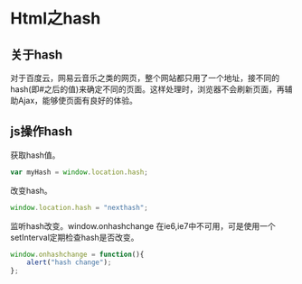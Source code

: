 # Html之hash
## 关于hash
对于百度云，网易云音乐之类的网页，整个网站都只用了一个地址，接不同的hash(即#之后的值)来确定不同的页面。这样处理时，浏览器不会刷新页面，再辅助Ajax，能够使页面有良好的体验。

## js操作hash
获取hash值。
```js
var myHash = window.location.hash;
```
改变hash。
```js
window.location.hash = "nexthash";
```
监听hash改变。window.onhashchange 在ie6,ie7中不可用，可是使用一个setInterval定期检查hash是否改变。
```js
window.onhashchange = function(){
    alert("hash change");
};
```